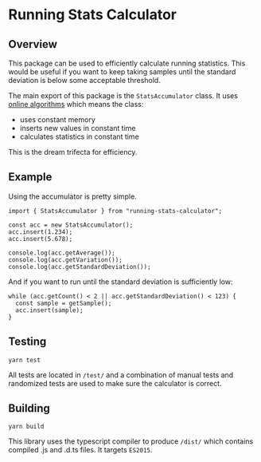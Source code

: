 # Running Stats Calculator

## Overview

This package can be used to efficiently calculate running statistics. This would be useful if you want to keep taking samples until the standard deviation is below some acceptable threshold.

The main export of this package is the `StatsAccumulator` class. It uses [online algorithms](https://en.wikipedia.org/wiki/Online_algorithm) which means the class:

- uses constant memory
- inserts new values in constant time
- calculates statistics in constant time

This is the dream trifecta for efficiency.

## Example

Using the accumulator is pretty simple.

```tsx
import { StatsAccumulator } from "running-stats-calculator";

const acc = new StatsAccumulator();
acc.insert(1.234);
acc.insert(5.678);

console.log(acc.getAverage());
console.log(acc.getVariation());
console.log(acc.getStandardDeviation());
```

And if you want to run until the standard deviation is sufficiently low:

```tsx
while (acc.getCount() < 2 || acc.getStandardDeviation() < 123) {
  const sample = getSample();
  acc.insert(sample);
}
```

## Testing

`yarn test`

All tests are located in `/test/` and a combination of manual tests and randomized tests are used to make sure the calculator is correct.

## Building

`yarn build`

This library uses the typescript compiler to produce `/dist/` which contains compiled .js and .d.ts files. It targets `ES2015`.
